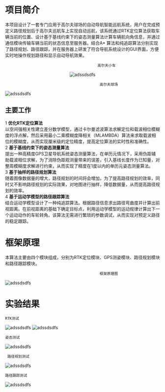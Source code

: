 # 项目简介
本项目设计了一套专门应用于高尔夫球场的自动导航智能巡航系统，用户在完成预定义路径规划后于高尔夫巡航车上实现自动巡航，该系统通过RTK定位算法获取车辆当前的位置、设计基于基线约束下的姿态测量算法计算车辆航向角信息，并通过通信模块传输车辆当前的状态信息至服务器。结合A* 算法和纯追踪算法分别实现了路径规划、路径跟踪，并在服务器上研发了符合导航系统设计的GUI界面，方便实时地操作规划路径和显示自动导航效果。

                                              高尔夫小车
<div align=center>

![adssdsdfs](https://github.com/CWORLDY/Golf-intelligent-cruise-car-system/blob/master/document/photo/5.png)  

<div align=left>             
    
                                               高尔夫球场
![adssdsdfs](https://github.com/CWORLDY/Golf-intelligent-cruise-car-system/blob/master/document/photo/1.jpg)

## 主要工作
1 **优化RTK定位算法**  
    以空间强相关性建立差分数学模型，通过卡尔曼滤波算法求解定位和载波相位模糊度的浮点解，然后采用最小二乘模糊度降相关（MLAMBDA）算法来求取载波相位的模糊度，从而实现厘米级的定位精度，提高定位算法的实时性和准确性。  
2 **基于基线约束下的姿态测量算法**  
    提出一种高精度GPS卫星导航系统姿态测量算法，在单历元情况下，采用伪距辅助载波相位求解，为了消除伪距观测量带来的误差，引入基线长度作为已知量，对整周模糊度求解进行约束，从而实现了精度在1度以内的单历元姿态测量算法。  
3 **基于抽样的路径规划算法**  
    随着图像数据量的增大，路径规划的时间将会增加，为了提高路径规划的效率，同时又不影响路径规划的实际效果，对地图进行抽样，降低数据量，从而提高路径规划的效率。  
4 **基于运动学模型的路径跟踪算法**  
    结合运动学模型设计了一种纯追踪算法。根据路径信息求出路径弯曲度并计算出前视距离。在前视距离的基础下确定目标点，利用运动学模型的运动规律计算出下一个运动动作的车轮转角。该算法无需进行繁琐的参数调试，从而实现对预定义路径的稳定跟踪。  


# 框架原理
本算法主要由四个模块组成，分别为RTK定位模块、GPS测姿模块、路径规划模块和路径跟踪模块。

                                               框架原理图
![adssdsdfs](https://github.com/CWORLDY/Golf-intelligent-cruise-car-system/blob/master/document/photo/7.jpg)


# 实验结果

    RTK测试
![adssdsdfs](https://github.com/CWORLDY/Golf-intelligent-cruise-car-system/blob/master/document/photo/12.png)
![adssdsdfs](https://github.com/CWORLDY/Golf-intelligent-cruise-car-system/blob/master/document/photo/122.png)
  
  
    姿态测试
![adssdsdfs](https://github.com/CWORLDY/Golf-intelligent-cruise-car-system/blob/master/document/photo/15.jpg)
  
     路径规划测试
![adssdsdfs](https://github.com/CWORLDY/Golf-intelligent-cruise-car-system/blob/master/document/photo/9.png)
  
    路径跟踪测试  
![adssdsdfs](https://github.com/CWORLDY/Golf-intelligent-cruise-car-system/blob/master/document/photo/实地测试.png)



